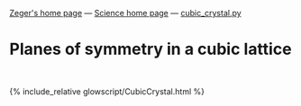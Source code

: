 [Zeger's home page](https://www.hendrikse.name/) &mdash; [Science home page](https://www.hendrikse.name/science/) &mdash; [cubic_crystal.py](glowscript/cubic_crystal.html) 

# Planes of symmetry in a cubic lattice
<div class="header_line"><br/></div>

{% include_relative glowscript/CubicCrystal.html %}
